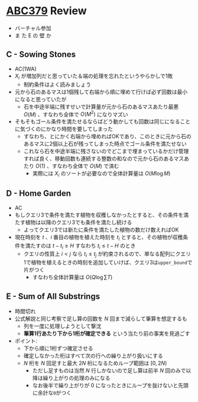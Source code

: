 # [ABC379](https://atcoder.jp/contests/abc379) Review
- バーチャル参加
- ま た E の 壁 か

## C - Sowing Stones
- AC(1WA)
- $X_i$ が増加列だと思っていた＆端の処理を忘れたというやらかしで1敗
  - 制約条件はよく読みましょう
- 元から石のあるマスは1個残して右端から順に埋めて行けば必ず回数は最小になると思っていたが
  - 石を中途半端に残すせいで計算量が元から石のあるマスあたり最悪 $O(M)$ 、すなわち全体で $O(M^2)$ になりマズい
- そもそもゴール条件を満たせるならばどう動かしても回数は同じになることに気づくのにかなり時間を要してしまった
  - すなわち、とにかく右端から埋めればOKであり、このときに元から石のあるマスに2個以上石が残ってしまった時点でゴール条件を満たせない
  - これなら石を中途半端に残さないのでどこまで埋まっているかだけ管理すれば良く、移動回数も連続する整数の和なので元から石のあるマスあたり $O(1)$ 、すなわち全体で $O(M)$ で済む
    - 実際には $X_i$ のソートが必要なので全体計算量は $O(M \log M)$

## D - Home Garden
- AC
- もしクエリ3で条件を満たす植物を収穫しなかったとすると、その条件を満たす植物は以降のクエリ3でも条件を満たし続ける
  - よってクエリ3では新たに条件を満たした植物の数だけ数えればOK
- 現在時刻を $t$ 、$i$ 番目の植物を植えた時刻を $t_i$ とすると、その植物が収穫条件を満たすのは $t - t_i \geq H$ すなわち $t_i \leq t - H$ のとき
  - クエリの性質上 $i < j$ なら $t_i \leq t_j$ が約束されるので、単なる配列にクエリ1で植物を植えるときの時刻を追加していけば、クエリ3は`upper_bound`で片がつく
    - すなわち全体計算量は $O(Q \log \sum T)$

## E - Sum of All Substrings
- 時間切れ
- 公式解説と同じ考察で足し算の回数を $N$ 回まで減らして筆算を想定するも
  - 列を一度に処理しようとして撃沈
  - **筆算1行あたり下から1桁が確定できる** という当たり前の事実を見過ごす
- ポイント:
  - 下から順に1桁ずつ確定させる
  - 確定しなかった桁はすべて次の行への繰り上がり扱いにする
  - $N$ 桁を $N$ 回足すと最大 $2N$ 桁になるためループ範囲は $[0, 2N)$
    - ただし足すものは当然 $N$ 行しかないので足し算は前半 $N$ 回のみで以降は繰り上がりの処理のみになる
    - なお後半で繰り上がりが $0$ になったときにループを抜けないと先頭に余計な`0`がつく
